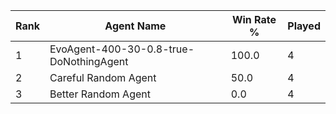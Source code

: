 | Rank | Agent Name | Win Rate % | Played |
|------|------------|----------|--------|
| 1 | EvoAgent-400-30-0.8-true-DoNothingAgent | 100.0 | 4 |
| 2 | Careful Random Agent | 50.0 | 4 |
| 3 | Better Random Agent | 0.0 | 4 |